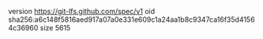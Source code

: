 version https://git-lfs.github.com/spec/v1
oid sha256:a6c148f5816aed917a07a0e331e609c1a24aa1b8c9347ca16f35d41564c36960
size 5615
